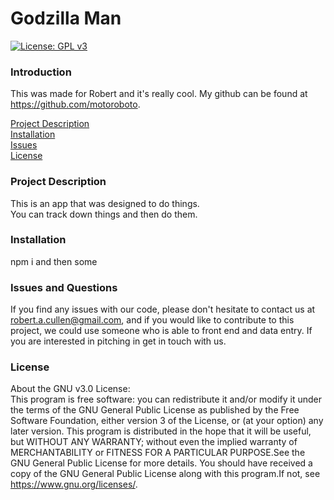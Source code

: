 
# Godzilla Man
[![License: GPL v3](https://img.shields.io/badge/License-GPL%20v3-blue.svg)](http://www.gnu.org/licenses/gpl-3.0)

### Introduction

This was made for Robert and it's really cool. My github can be found at https://github.com/motoroboto.

[Project Description](#project-description)  
[Installation](#installation)  
[Issues](#issues-and-questions)  
[License](#license)  


### Project Description   
This is an app that was designed to do things.   
You can track down things and then do them.   

### Installation  
npm i and then some  

### Issues and Questions
If you find any issues with our code, please don't hesitate to contact us at robert.a.cullen@gmail.com, and if you would like to contribute to this project, we could use someone who is able to front end and data entry. If you are interested in pitching in get in touch with us. 

### License  
About the GNU v3.0 License:   
This program is free software: you can redistribute it and/or modify it under the terms of the GNU General Public License as published by the Free Software Foundation, either version 3 of the License, or (at your option) any later version. This program is distributed in the hope that it will be useful, but WITHOUT ANY WARRANTY; without even the implied warranty of MERCHANTABILITY or FITNESS FOR A PARTICULAR PURPOSE.See the GNU General Public License for more details. You should have received a copy of the GNU General Public License along with this program.If not, see https://www.gnu.org/licenses/.
